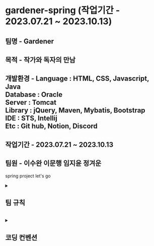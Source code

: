 <h1>gardener-spring (작업기간 - 2023.07.21 ~ 2023.10.13)</h1>

<h2>팀명 - Gardener</h2>

<h2>목적 - 작가와 독자의 만남</h2>

<h2>개발환경 - Language : HTML, CSS, Javascript, Java<br>
Database : Oracle<br>
Server : Tomcat<br>
Library : jQuery, Maven, Mybatis, Bootstrap<br>
IDE : STS, Intellij<br>
Etc : Git hub, Notion, Discord<br>
</h2>

<h2>작업기간 - 2023.07.21 ~ 2023.10.13</h2>

<h2>팀원 - 이수완 이문행 임지윤 정겨운</h2>

spring project let's go

<details>
<summary>
  <h2>팀 규칙</h2>
</summary>
    1. 중간에 탈주 하지말기<br>
    2. 싸우지 말기 (불만은 당사자들끼리 해결)<br>
    3. 매일 아침(9:30), 저녁(17:30) 간단한 회의<br>
    4. 나쁜말, 비난하는 말 하지 않기!<br>
    5. 이슈/사고 숨기지 말고 회의때 그때마다 말하기!<br>
    6. 본인이 작성한 코드(메서드, 변수이름) 주석 달기!!<br>
    7. 디스코드 확인 꼭하기
</details>
<br>

<details>
<summary>
  <h2>코딩 컨벤션</h2>
</summary>
  1. STS, Intellij 간격 2칸으로 작성<br>
  2. 문장의 종료 세미콜론(;) 무조건 사용하기 (모든 작업에서)<br>
  3. 한줄에 80자 ~ 90자 사이 <br>
  4. class주석 달기 () 구분감있게 한줄 띄고 <br>
  5. static public private 이 순서로 작성하기<br>
  6. 변수는 선언후 바로 초기화 하기.  변수는 상단에 작성하기<br>
  7. JAVA 메서드명, 변수명 카멜케이스 (클래스명은`ConstructorName`  메서드명,변수 `variableName`)<br>
  8. html태그에서 속성 class에서 케밥케이스 ex) index-name(소문자 작성)<br>
  9. enter(빈줄)은  가독성있게 작성<br>
  10. VScode는 prettier  설치 - STS는 SaveAction 설정하기<br>
  11. 자바스크립트 화살표함수 사용하기, 변수는 var 사용 X <br>
  12. DB필드명 _로 구분하기 !!!
</details>



